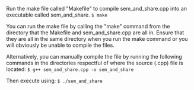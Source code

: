 Run the make file called "Makefile" to compile sem_and_share.cpp into an executable called sem_and_share.
`
$ make
`

You can run the make file by calling the "make" command from the directory that the Makefile and sem_and_share.cpp are all in. Ensure that they are all in the same directory when you run the make command or you will obviously be unable to compile the files.

Alternatively, you can manually compile the file by running the following commands in the directories respectful of where the source (.cpp) file is located:
`
$ g++ sem_and_share.cpp -o sem_and_share
`

Then execute using:
`
$ ./sem_and_share
`
